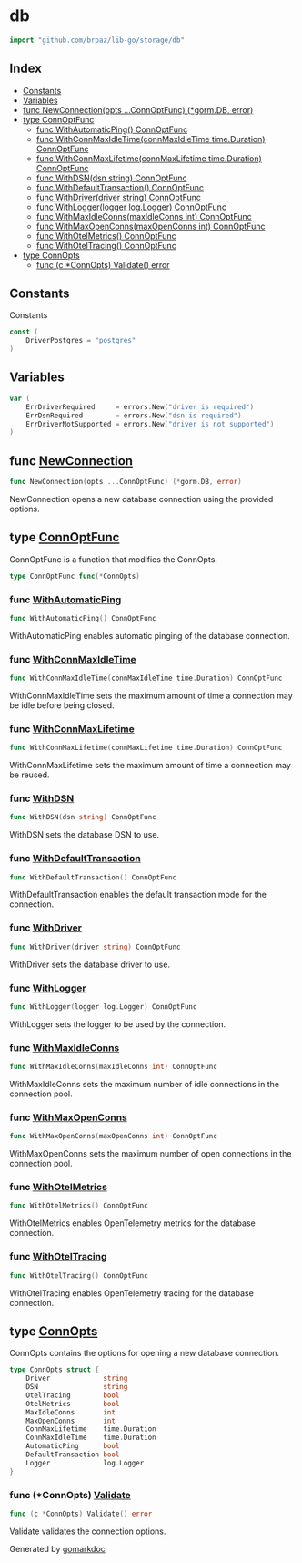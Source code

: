 <!-- Code generated by gomarkdoc. DO NOT EDIT -->

# db

```go
import "github.com/brpaz/lib-go/storage/db"
```

## Index

- [Constants](<#constants>)
- [Variables](<#variables>)
- [func NewConnection\(opts ...ConnOptFunc\) \(\*gorm.DB, error\)](<#NewConnection>)
- [type ConnOptFunc](<#ConnOptFunc>)
  - [func WithAutomaticPing\(\) ConnOptFunc](<#WithAutomaticPing>)
  - [func WithConnMaxIdleTime\(connMaxIdleTime time.Duration\) ConnOptFunc](<#WithConnMaxIdleTime>)
  - [func WithConnMaxLifetime\(connMaxLifetime time.Duration\) ConnOptFunc](<#WithConnMaxLifetime>)
  - [func WithDSN\(dsn string\) ConnOptFunc](<#WithDSN>)
  - [func WithDefaultTransaction\(\) ConnOptFunc](<#WithDefaultTransaction>)
  - [func WithDriver\(driver string\) ConnOptFunc](<#WithDriver>)
  - [func WithLogger\(logger log.Logger\) ConnOptFunc](<#WithLogger>)
  - [func WithMaxIdleConns\(maxIdleConns int\) ConnOptFunc](<#WithMaxIdleConns>)
  - [func WithMaxOpenConns\(maxOpenConns int\) ConnOptFunc](<#WithMaxOpenConns>)
  - [func WithOtelMetrics\(\) ConnOptFunc](<#WithOtelMetrics>)
  - [func WithOtelTracing\(\) ConnOptFunc](<#WithOtelTracing>)
- [type ConnOpts](<#ConnOpts>)
  - [func \(c \*ConnOpts\) Validate\(\) error](<#ConnOpts.Validate>)


## Constants

<a name="DriverPostgres"></a>Constants

```go
const (
    DriverPostgres = "postgres"
)
```

## Variables

<a name="ErrDriverRequired"></a>

```go
var (
    ErrDriverRequired     = errors.New("driver is required")
    ErrDsnRequired        = errors.New("dsn is required")
    ErrDriverNotSupported = errors.New("driver is not supported")
)
```

<a name="NewConnection"></a>
## func [NewConnection](<https://github.com/brpaz/lib-go/blob/main/storage/db/connection.go#L162>)

```go
func NewConnection(opts ...ConnOptFunc) (*gorm.DB, error)
```

NewConnection opens a new database connection using the provided options.

<a name="ConnOptFunc"></a>
## type [ConnOptFunc](<https://github.com/brpaz/lib-go/blob/main/storage/db/connection.go#L82>)

ConnOptFunc is a function that modifies the ConnOpts.

```go
type ConnOptFunc func(*ConnOpts)
```

<a name="WithAutomaticPing"></a>
### func [WithAutomaticPing](<https://github.com/brpaz/lib-go/blob/main/storage/db/connection.go#L141>)

```go
func WithAutomaticPing() ConnOptFunc
```

WithAutomaticPing enables automatic pinging of the database connection.

<a name="WithConnMaxIdleTime"></a>
### func [WithConnMaxIdleTime](<https://github.com/brpaz/lib-go/blob/main/storage/db/connection.go#L134>)

```go
func WithConnMaxIdleTime(connMaxIdleTime time.Duration) ConnOptFunc
```

WithConnMaxIdleTime sets the maximum amount of time a connection may be idle before being closed.

<a name="WithConnMaxLifetime"></a>
### func [WithConnMaxLifetime](<https://github.com/brpaz/lib-go/blob/main/storage/db/connection.go#L127>)

```go
func WithConnMaxLifetime(connMaxLifetime time.Duration) ConnOptFunc
```

WithConnMaxLifetime sets the maximum amount of time a connection may be reused.

<a name="WithDSN"></a>
### func [WithDSN](<https://github.com/brpaz/lib-go/blob/main/storage/db/connection.go#L92>)

```go
func WithDSN(dsn string) ConnOptFunc
```

WithDSN sets the database DSN to use.

<a name="WithDefaultTransaction"></a>
### func [WithDefaultTransaction](<https://github.com/brpaz/lib-go/blob/main/storage/db/connection.go#L148>)

```go
func WithDefaultTransaction() ConnOptFunc
```

WithDefaultTransaction enables the default transaction mode for the connection.

<a name="WithDriver"></a>
### func [WithDriver](<https://github.com/brpaz/lib-go/blob/main/storage/db/connection.go#L85>)

```go
func WithDriver(driver string) ConnOptFunc
```

WithDriver sets the database driver to use.

<a name="WithLogger"></a>
### func [WithLogger](<https://github.com/brpaz/lib-go/blob/main/storage/db/connection.go#L155>)

```go
func WithLogger(logger log.Logger) ConnOptFunc
```

WithLogger sets the logger to be used by the connection.

<a name="WithMaxIdleConns"></a>
### func [WithMaxIdleConns](<https://github.com/brpaz/lib-go/blob/main/storage/db/connection.go#L113>)

```go
func WithMaxIdleConns(maxIdleConns int) ConnOptFunc
```

WithMaxIdleConns sets the maximum number of idle connections in the connection pool.

<a name="WithMaxOpenConns"></a>
### func [WithMaxOpenConns](<https://github.com/brpaz/lib-go/blob/main/storage/db/connection.go#L120>)

```go
func WithMaxOpenConns(maxOpenConns int) ConnOptFunc
```

WithMaxOpenConns sets the maximum number of open connections in the connection pool.

<a name="WithOtelMetrics"></a>
### func [WithOtelMetrics](<https://github.com/brpaz/lib-go/blob/main/storage/db/connection.go#L106>)

```go
func WithOtelMetrics() ConnOptFunc
```

WithOtelMetrics enables OpenTelemetry metrics for the database connection.

<a name="WithOtelTracing"></a>
### func [WithOtelTracing](<https://github.com/brpaz/lib-go/blob/main/storage/db/connection.go#L99>)

```go
func WithOtelTracing() ConnOptFunc
```

WithOtelTracing enables OpenTelemetry tracing for the database connection.

<a name="ConnOpts"></a>
## type [ConnOpts](<https://github.com/brpaz/lib-go/blob/main/storage/db/connection.go#L24-L36>)

ConnOpts contains the options for opening a new database connection.

```go
type ConnOpts struct {
    Driver             string
    DSN                string
    OtelTracing        bool
    OtelMetrics        bool
    MaxIdleConns       int
    MaxOpenConns       int
    ConnMaxLifetime    time.Duration
    ConnMaxIdleTime    time.Duration
    AutomaticPing      bool
    DefaultTransaction bool
    Logger             log.Logger
}
```

<a name="ConnOpts.Validate"></a>
### func \(\*ConnOpts\) [Validate](<https://github.com/brpaz/lib-go/blob/main/storage/db/connection.go#L65>)

```go
func (c *ConnOpts) Validate() error
```

Validate validates the connection options.

Generated by [gomarkdoc](<https://github.com/princjef/gomarkdoc>)
